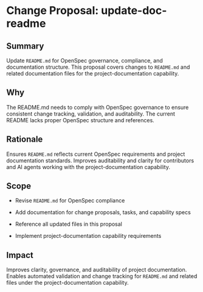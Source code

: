 # Change Proposal: update-doc-readme

## Summary

Update `README.md` for OpenSpec governance, compliance, and documentation structure. This proposal covers changes to `README.md` and related documentation files for the project-documentation capability.

## Why

The README.md needs to comply with OpenSpec governance to ensure consistent change tracking, validation, and auditability. The current README lacks proper OpenSpec structure and references.

## Rationale

Ensures `README.md` reflects current OpenSpec requirements and project documentation standards. Improves auditability and clarity for contributors and AI agents working with the project-documentation capability.

## Scope

- Revise `README.md` for OpenSpec compliance

- Add documentation for change proposals, tasks, and capability specs

- Reference all updated files in this proposal

- Implement project-documentation capability requirements

## Impact

Improves clarity, governance, and auditability of project documentation. Enables automated validation and change tracking for `README.md` and related files under the project-documentation capability.
